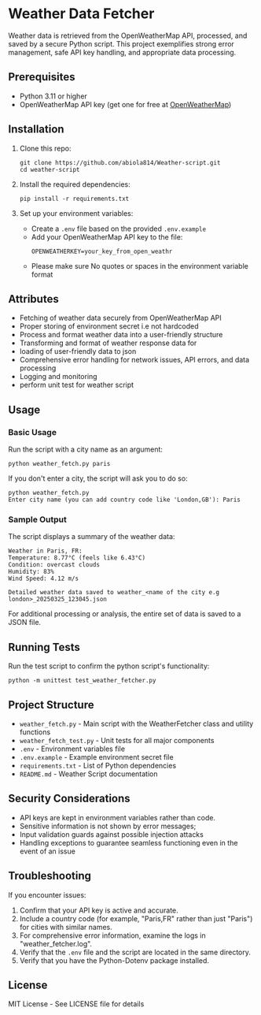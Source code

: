 # Weather Data Fetcher

Weather data is retrieved from the OpenWeatherMap API, processed, and saved by a secure Python script. This project exemplifies strong error management, safe API key handling, and appropriate data processing.



## Prerequisites

- Python 3.11 or higher
- OpenWeatherMap API key (get one for free at [OpenWeatherMap](https://home.openweathermap.org/users/sign_up))


## Installation

1. Clone this repo:
   ```
   git clone https://github.com/abiola814/Weather-script.git
   cd weather-script
   ```

2. Install the required dependencies:
   ```
   pip install -r requirements.txt
   ```

3. Set up your environment variables:
   - Create a `.env` file based on the provided `.env.example`
   - Add your OpenWeatherMap API key to the file:
     ```
     OPENWEATHERKEY=your_key_from_open_weathr
     ```
   - Please make sure No quotes or spaces in the environment variable format


## Attributes

- Fetching of weather data securely from OpenWeatherMap API
- Proper storing of environment secret i.e not hardcoded
- Process and format weather data into a user-friendly structure
- Transforming and format of weather response data for 
- loading of user-friendly data to json
- Comprehensive error handling for network issues, API errors, and data processing
- Logging and monitoring
- perform unit test for weather script

## Usage

### Basic Usage

Run the script with a city name as an argument:

```
python weather_fetch.py paris
```

If you don't enter a city, the script will ask you to do so:

```
python weather_fetch.py
Enter city name (you can add country code like 'London,GB'): Paris
```

### Sample Output

The script displays a summary of the weather data:

```
Weather in Paris, FR:
Temperature: 8.77°C (feels like 6.43°C)
Condition: overcast clouds
Humidity: 83%
Wind Speed: 4.12 m/s

Detailed weather data saved to weather_<name of the city e.g london>_20250325_123045.json
```


For additional processing or analysis, the entire set of data is saved to a JSON file.

## Running Tests

Run the test script to confirm the python script's functionality:

```
python -m unittest test_weather_fetcher.py
```

## Project Structure

- `weather_fetch.py` - Main script with the WeatherFetcher class and utility functions
- `weather_fetch_test.py` - Unit tests for all major components
- `.env` - Environment variables file
- `.env.example` - Example environment secret file
- `requirements.txt` - List of Python dependencies
- `README.md` - Weather Script documentation

## Security Considerations

- API keys are kept in environment variables rather than code.
- Sensitive information is not shown by error messages;
- Input validation guards against possible injection attacks
- Handling exceptions to guarantee seamless functioning even in the event of an issue

## Troubleshooting

If you encounter issues:

1. Confirm that your API key is active and accurate.
2. Include a country code (for example, "Paris,FR" rather than just "Paris") for cities with similar names.
3. For comprehensive error information, examine the logs in "weather_fetcher.log".
4. Verify that the `.env` file and the script are located in the same directory.
5. Verify that you have the Python-Dotenv package installed.

## License

MIT License - See LICENSE file for details
